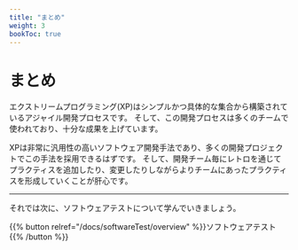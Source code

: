 ```yaml
---
title: "まとめ"
weight: 3
bookToc: true
---
```


# まとめ

エクストリームプログラミング(XP)はシンプルかつ具体的な集合から構築されているアジャイル開発プロセスです。
そして、この開発プロセスは多くのチームで使われており、十分な成果を上げています。

XPは非常に汎用性の高いソフトウェア開発手法であり、多くの開発プロジェクトでこの手法を採用できるはずです。
そして、開発チーム毎にレトロを通じてプラクティスを追加したり、変更したりしながらよりチームにあったプラクティスを形成していくことが肝心です。

---

それでは次に、ソフトウェアテストについて学んでいきましょう。

{{% button relref="/docs/softwareTest/overview" %}}ソフトウェアテスト{{% /button %}}